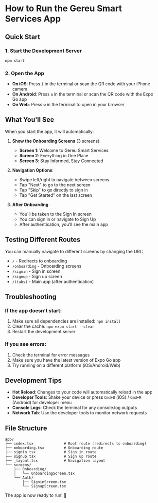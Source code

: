 # How to Run the Gereu Smart Services App

## Quick Start

### 1. Start the Development Server
```bash
npm start
```

### 2. Open the App
- **On iOS**: Press `i` in the terminal or scan the QR code with your iPhone camera
- **On Android**: Press `a` in the terminal or scan the QR code with the Expo Go app
- **On Web**: Press `w` in the terminal to open in your browser

## What You'll See

When you start the app, it will automatically:

1. **Show the Onboarding Screens** (3 screens):
   - **Screen 1**: Welcome to Gereu Smart Services
   - **Screen 2**: Everything in One Place  
   - **Screen 3**: Stay Informed, Stay Connected

2. **Navigation Options**:
   - Swipe left/right to navigate between screens
   - Tap "Next" to go to the next screen
   - Tap "Skip" to go directly to sign in
   - Tap "Get Started" on the last screen

3. **After Onboarding**:
   - You'll be taken to the Sign In screen
   - You can sign in or navigate to Sign Up
   - After authentication, you'll see the main app

## Testing Different Routes

You can manually navigate to different screens by changing the URL:

- `/` - Redirects to onboarding
- `/onboarding` - Onboarding screens
- `/signin` - Sign in screen
- `/signup` - Sign up screen
- `/(tabs)` - Main app (after authentication)

## Troubleshooting

### If the app doesn't start:
1. Make sure all dependencies are installed: `npm install`
2. Clear the cache: `npx expo start --clear`
3. Restart the development server

### If you see errors:
1. Check the terminal for error messages
2. Make sure you have the latest version of Expo Go app
3. Try running on a different platform (iOS/Android/Web)

## Development Tips

- **Hot Reload**: Changes to your code will automatically reload in the app
- **Developer Tools**: Shake your device or press `Cmd+D` (iOS) / `Cmd+M` (Android) for developer menu
- **Console Logs**: Check the terminal for any console.log outputs
- **Network Tab**: Use the developer tools to monitor network requests

## File Structure

```
app/
├── index.tsx              # Root route (redirects to onboarding)
├── onboarding.tsx         # Onboarding route
├── signin.tsx             # Sign in route
├── signup.tsx             # Sign up route
├── _layout.tsx            # Navigation layout
└── screens/
    ├── Onboarding/
    │   └── OnboardingScreen.tsx
    └── Auth/
        ├── SigninScreen.tsx
        └── SignupScreen.tsx
```

The app is now ready to run! 🚀 